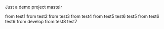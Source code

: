 Just a demo project
masteir

from test1
from test2
from test3
from test4
from test5 test6 test5
from test6 test6
from develop
from test8 test7
